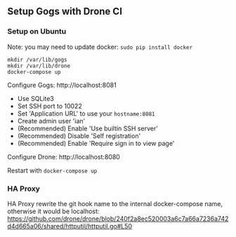 ## Setup Gogs with Drone CI

### Setup on Ubuntu

Note: you may need to update docker: `sudo pip install docker`
```
mkdir /var/lib/gogs
mkdir /var/lib/drone
docker-compose up
```

Configure Gogs:
http://localhost:8081
- Use SQLite3
- Set SSH port to 10022
- Set 'Application URL' to use your `hostname:8081`
- Create admin user 'ian'
- (Recommended) Enable 'Use builtin SSH server'
- (Recommended) Disable 'Self registration'
- (Recommended) Enable 'Require sign in to view page'

Configure Drone:
http://localhost:8080

Restart with `docker-compose up`

### HA Proxy
HA Proxy rewrite the git hook name to the internal docker-compose name, otherwise it would be localhost: https://github.com/drone/drone/blob/240f2a8ec520003a6c7a66a7236a742d4d665a06/shared/httputil/httputil.go#L50
